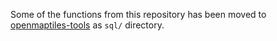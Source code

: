 Some of the functions from this repository has been moved to [openmaptiles-tools](https://github.com/openmaptiles/openmaptiles-tools) as `sql/` directory.
